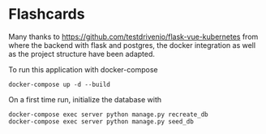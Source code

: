 # Flashcards

Many thanks to
https://github.com/testdrivenio/flask-vue-kubernetes
from where the backend with flask and postgres, the docker integration as well as the project structure have been adapted. 

To run this application with docker-compose
```
docker-compose up -d --build
```
On a first time run, initialize the database with
``` 
docker-compose exec server python manage.py recreate_db
docker-compose exec server python manage.py seed_db 
``` 